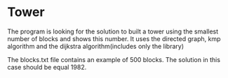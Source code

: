 # Tower
The program is looking for the solution to built a tower using the smallest number of blocks and shows this number. It uses the directed graph, kmp algorithm and the dijkstra algorithm(includes only the <iostream> library) 

The blocks.txt file contains an example of 500 blocks. The solution in this case should be equal 1982.

